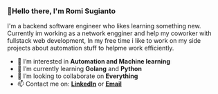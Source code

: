 ### 👋Hello there, I'm Romi Sugianto

I'm a backend software engineer who likes learning something new. Currently im working as a network engginer and help my coworker with fullstack web development, In my free time i like to work on my side projects about automation stuff to helpme work efficiently.

- 👀 I’m interested in **Automation and Machine learning**
- 🌱 I’m currently learning **Golang** and **Python**
- 💞️ I’m looking to collaborate on **Everything**
- 📫 Contact me on: **[LinkedIn](https://www.linkedin.com/in/romi-sugianto/)** or **[Email](mailto:romisugianto97@gmail.com)**

<!---
RomiSugianto/RomiSugianto is a ✨ special ✨ repository because its `README.md` (this file) appears on your GitHub profile.
You can click the Preview link to take a look at your changes.
--->
